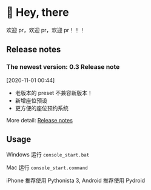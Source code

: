 # 👋 Hey, there

欢迎 pr，欢迎 pr，欢迎 pr！！！

## Release notes

### The newest version: 0.3 Release note

[2020-11-01 00:44]

- 老版本的 preset 不兼容新版本！
- 新增座位预设
- 更方便的座位预约系统

More detail: [Release notes](ReleaseNotes.md)

## Usage

Windows 运行 `console_start.bat`

Mac 运行 `console_start.command`

iPhone 推荐使用 Pythonista 3, Android 推荐使用 Pydroid
